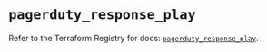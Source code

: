 # `pagerduty_response_play`

Refer to the Terraform Registry for docs: [`pagerduty_response_play`](https://registry.terraform.io/providers/pagerduty/pagerduty/3.24.0/docs/resources/response_play).
